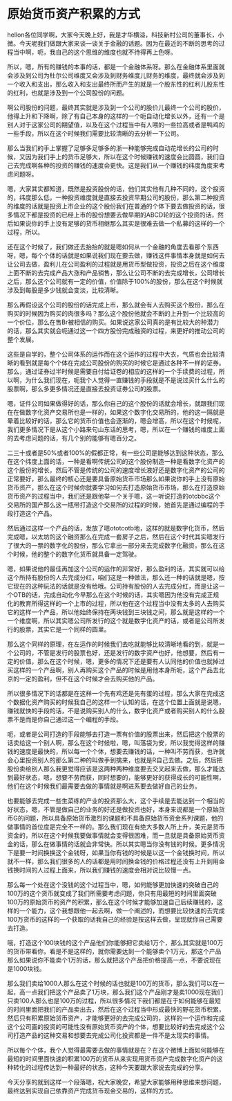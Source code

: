 # 原始货币资产积累的方式



hellon各位同学啊，大家今天晚上好，我是才华横溢，科技新村公司的董事长，小微。今天呢我们做跟大家来谈一谈关于金融的话题。因为在最近的不断的思考的过程当中啊，呃，我自己的这个思维的维度也就不待得再上色呀。


所以，嗯，所有的赚钱的本事的话，都是一个金融体系呀。那么在金融体系里面就会涉及到公司为杜尔公司维度又会涉及到财务维度儿财务的维度，最终就会涉及到一个收入和支出，那么收入和支出最终所而产生的就是一个股东性的红利儿股东性的红利，也就是涉及到一个公司股份的问题。


啊公司股份的问题，最终其实就是涉及到一个公司的股价儿最终一个公司的股价，他得上升和下降啊，除了有自己本身的这样的一个呃自动化增长以外，还有一个是别人对于这家公司的期望值，以及在这个过程当中有人喂的一些拉高或者是鸭鸡的一些手段，所以在这个时候我们需要比较清晰的去分析一下公司。


那么当我们的手上掌握了足够多足够多的浙一种能够完成自动花增长的公司的时候，又因为我们手上的货币足够大，所以在这个时候赚钱的速度会比圆圆，我们自己去完成啊各种的投资的赚钱的速度会更快。这是我们从一个赚钱的纬度角度来考虑问题呀。


嗯，大家其实都知道，既然是投资股份的话，他们其实他有几种不同的，这个投资的，纬度那么低，一种投资维度就是直接去投资早期公司的股份，那么第二种投资的维度的话就是投资上市企业的这个股份我们在普通的个体下要去做投资的话，很多情况下都是投资的已经上市的股份想要去做早期的ABCD轮的这个投资的话，然后如果说你的手上没有足够的货币相继那么其实是很难去做一个私募的这样的一个过程，所以。


还在这个时候了，我们做还去抬抬的就是嗯如何从一个金融的角度去看那个东西呀，嗯，每个个体的话就是如果说我们现在要去做，赚钱这件事情本身就是如何去让公司去做，盈利儿在公司盈利的过程就是用货币型做投资，投资之后在这个维度上面不断的去完成产品大涨和产品销售，那么让公司不断的去完成增长，公司增长之后，那么这个公司就有一定的价值，价值除于100%的股份，那么在这个时候就涉及到每股是多少钱就会变淡，比较清晰。


那么再假设这个公司的股份的话完成上市，那么就会有人去购买这个股份，那么在购买的时候因为购买的肉很多吗？那么这个股份他就会不断的上升到一个比较高的一个价位，那么在售Br被相信的购买。如果说这家公司真的是有比较大的种潜力的话，那么其实就会呃通过这一个四方股份完成融资的过程，来更好的推动公司的整个发展。


这些是自学的，整个公司体系的运作而在这个运作的过程中大衣，气质也会比较清晰的看到就是每个个体在完成公司股份的购买的时候它是通过各种不一样的证券。那么，通过证券过半时候是需要自付给证卷的相应的这样的一个手续费的过程，所以啊，为什么我们现在，呃我个人觉得一直赚钱的手段就是不是说过买什么什么的股票啊，那么多更多情况还是直接去投资证券公司的股票。


嗯，证件公司如果做得好的话，那么你自己的这个股份的话就会增长，就跟我们现在在做数字化资产交易所也是一样的，如果这个数字化交易所的，他的这一隔就是晕着比较好的话，那么它的货币价值也会逐渐的，嗯会增高，所以在这个时候呢，我们更多情况下是从这个小路来句山东话的思考，嗯，所以在一个赚钱的维度上面的去考虑问题的话，有几个别的能够有嗯百分之。


二三十或者是50%或者100%的假都正常，有一些公司是能够达到这种状态，那么在这个纬度上面的话，一种是看啊传统公司的这个股份制造一种是看数字化资产的这个股份的增长，然后不管是传统的公司的速度增长液好还是数字化资产的公司的正常要好，那么最终的核心还是要具备原始货币市场那么如果说你的手上没有原始货币资产，那么在这个时候你就要学习如何去打造原始货币市场，那么在打造原始货币资产的过程当中，我们还是跟他举一个关于嗯，这一听说打造的otcbbc这个交易所的国产那么这一瓶带打造这个交易所的过程的时候，她首先是通过编程的手段打造这个产品。


然后通过这样一个产品的话，发放了嗯ototcotb地，这样的就是数字化货币，然后完成嗯，以太坊的这个融资那么在完成一套房子之后，然后在这个时代其实嗯发行了很大的一票的数字化的股份，那么它拿出一部分来去完成数字化融资，那么在这个时候，他的整个的数字化货币就具备一定驾驶。


嗯，如果说他的最佳再加这个公司的运作的非常好，那么盈利的话，其实就可以给这个所持有股份的人去完成分红，咱们这是一种做法，那么还一种的话就是嗯，按它现在的这种玩法的话就是没有给哦。公司持有股份的人去完成分红，而是让这一个OTB的话，完成自动化今早那么在这个时候的话，其实嗯因为他没有完成正规化的教育所得这样的一个上市的过程，所以他在这个过程当中没有太多的人去购买它的这样一个产品，所以他始终保持在两块钱到三块钱之间，那么就是这样的一个一个维度啊，所以其实嗯公司所发行的这个就是数字化资产的话，或者是公司所发行的股票，其实它是一个同样的圆里。


那么这个同样的原理，在左运作的时候我们去吃就能够比较清晰地看的到，就是一个公司的，不管是发行的股票也好，还是发行的数字资产也好，他想要，然后有一定的价值，那么在这个时候，嗯，更多的情况下还是要有人认同他的价值也就掉过买这样的一个产品啊，别人再购买这个产品的时候是用他本身所呃，这个产品去北京的一定的盈利，但不在这个时候才会去购买他的产品。


所以很多情况下的话都是在这样一个先有鸡还是先有蛋的过程，那么大家在完成这个数据化资产购买的时候我自己的这样一个认知的话，在这个位置上面就是说嗯，赚钱就快的手段的话，不是说购买别人的什么，数字化资产或者购买别人的什么股票不是而是你自己通过这一个编程的手段。


呃，或者是公司打造的手段能够去打造一票有价值的股票出来，然后把这个股票的话卖给这一个别人啊，那么在这个时候啦，嗯，叫落袋为安，所以我觉得这样的赚钱的速度是最快的，所以每一个个体，想要去赚钱的话，一种叫不劳而获，也许就会心里投资别人的那么第二种的叫做手到擒来，也就是R自己去做。之后，然后把股份卖给别人那么我更觉得应该是这两种两种维度要去交叉起来去做，那么才能达到最好状态，嗯，想要不劳而获，同时想要的，能够更好的获得成长的可能性啊，他们在这个时候我们最需要去做的事情就是啊进系要去做好自己的业务。


也要能够去完成一些生菜练的产业的投资那么大，这个手续是去能达到一个相当的好状态，嗯，不管是做自己的业务的好还是做投资也好，本身来说都是一个原始货币G的问题，所以具备原始货币激烈的课题和不具备原始货币资金系列课题，他的做事情的首位度是完全不一样的。那么我们现在有绝大多数人所上升，美元是货币资金的，所以在这个时候我要做事情就会变得很困难，而一旦就是具备原始货币资金的话，那么在做事情的话就会非常快。所以其实嗯当你没有钱的时候。更多情况下是要一时间换换这个金钱呀，如果当你有钱的时候是以这一个金钱换时间，所以就不一样，那么我们很多的人的话都是用时间换金钱的价格过程还没有上升到用金钱换时间的人过程上面来，所以我们赚钱的速度会相对说比较慢一点。


那么每一个处在这个没钱的这个过程当中，嗯，如何能够更加快速的突破自己的100万的这个货币就变成了我们所需要考虑问题，你只有用最短的时间里面突破100万的原始货币的资产的积累，那么在这个时候才能够加速自己后续赚钱的，这样的一个能力，这个我想跟他一起去啊，做一个阐述的，而想要比较快速的去完成100万货币的这样的一个获取的话我自己的经验是按这样去做，呈现就你自己需要去打造。


哦，打造这个100块钱的这个产品他们你能够把它卖给1万个，那么其实就是100万的货币带看你，看是不是这样的，就你需要达到一个能够卖个1万元，那这个产品那么如果说你不能卖个1万的话，那么就把这个产品把价格提高一点，不要说现在是1000块钱。


那么我们卖给1000人那么在这个时候的话也就是100万的货币，那么我们可以在一起，高一点我们把这个产品卖了1万块，那么我们这个产品刚才是卖1000现在我们只卖100人那么也是100万的过程，所以很多情况下我们都是在于如何能够在最短的时间里面把我们的产品卖出去，然后在这个过程当中形成最快的野花货币积累，然后只有积累原始货币资产，才能够更好的去完成公司的，这样的一个运作和完成这个公司画的投资的可能性没有原始货币资产的个体，想要比较好的去完成这个公司打造产品的这种交易和想要去完成公司化投资都是一件不是太现实的事情。


所以每个个体，我个人觉得最需要去做的事情就是在？在这个微博上面如何能够在最短的时间里面快速的积累100万的货币从来实现用货币资产完成数字化资产的这种转化的过程传达到一种最好的状态，这种今天要跟大家说去完成的分享。


今天分享的就到这样一个段落嗯，祝大家晚安，希望大家能够用种思维来想问题，最终达到实现自己依靠资产完成货币现金交易的，这样的方式。
